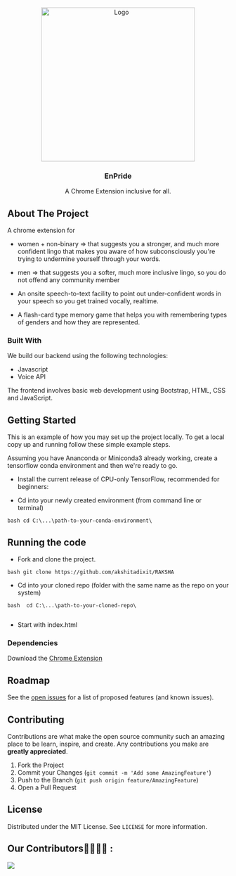 <!-- PROJECT SHIELDS -->
<!--
*** Using markdown "reference style" links for readability.
*** Reference links are enclosed in brackets [ ] instead of parentheses ( ).
*** See the bottom of this document for the declaration of the reference variables
*** for contributors-url, forks-url, etc. This is an optional, concise syntax you may use.
*** https://www.markdownguide.org/basic-syntax/#reference-style-links
-->


<!-- PROJECT LOGO -->
<br />
<p align="center">
    <img src="images/logo.png" alt="Logo" width="350" height="350">

  <h3 align="center">EnPride</h3>

  <p align="center">
   A Chrome Extension inclusive for all.
</p>


<!-- ABOUT THE PROJECT -->
## About The Project

A chrome extension for
						
- women + non-binary => that suggests you a stronger, and much more confident lingo that
		makes you aware of how subconsciously you're trying to undermine yourself through your
			words.
							
- men => that suggests you a softer, much more inclusive lingo, so you do not offend any
				community member
					
- An onsite speech-to-text facility to point out under-confident words in your speech so you get
				trained vocally, realtime.
					
- A flash-card type memory game that helps you with remembering types of genders and how they are
						represented.


### Built With

We build our backend using the following technologies:
* Javascript
* Voice API

The frontend involves basic web development using Bootstrap, HTML, CSS and JavaScript.


<!-- GETTING STARTED -->
## Getting Started

This is an example of how you may set up the project locally.
To get a local copy up and running follow these simple example steps.


Assuming you have Ananconda or Miniconda3 already working, create a tensorflow conda environment and then we're ready to go.

* Install the current release of CPU-only TensorFlow, recommended for beginners:


* Cd into your newly created environment (from command line or terminal)
```
bash cd C:\...\path-to-your-conda-environment\
```

## Running the code

* Fork and clone the project.

```
bash git clone https://github.com/akshitadixit/RAKSHA
```
* Cd into your cloned repo (folder with the same name as the repo on your system)
```
bash  cd C:\...\path-to-your-cloned-repo\
	
``` 

- Start with index.html
	

### Dependencies
Download the [Chrome Extension](https://github.com/akshitadixit/EnPride/blob/main/assets/EnPride.zip)



<!-- ROADMAP -->
## Roadmap

See the [open issues](https://github.com/akshitadixit/EnPride/issues) for a list of proposed features (and known issues).

<!-- CONTRIBUTING -->
## Contributing

Contributions are what make the open source community such an amazing place to be learn, inspire, and create. Any contributions you make are **greatly appreciated**.

1. Fork the Project
2. Commit your Changes (`git commit -m 'Add some AmazingFeature'`)
3. Push to the Branch (`git push origin feature/AmazingFeature`)
4. Open a Pull Request



<!-- LICENSE -->
## License

Distributed under the MIT License. See `LICENSE` for more information.



<!-- ACKNOWLEDGEMENTS -->
## Our Contributors👩‍💻👨‍💻 :
<a href="https://github.com/akshitadixit/EnPride/graphs/contributors">
  <img src="https://contributors-img.web.app/image?repo=akshitadixit/EnPride" />
</a>



